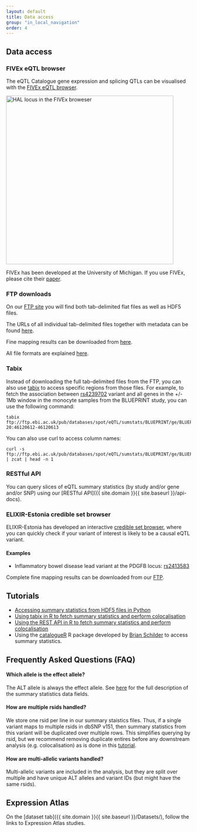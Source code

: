 ```yaml
---
layout: default
title: Data access
group: "in_local_navigation"
order: 4
---
```


## Data access

### FIVEx eQTL browser
The eQTL Catalogue gene expression and splicing QTLs can be visualised with the [FIVEx eQTL browser](https://fivex.sph.umich.edu/).

<img src="../static/HAL.png" alt="HAL locus in the FIVEx broweser" width="456" height="460"/>

FIVEx has been developed at the University of Michigan. If you use FIVEx, please cite their [paper](https://doi.org/10.1093/bioinformatics/btab614).

### FTP downloads

On our [FTP site](ftp://ftp.ebi.ac.uk/pub/databases/spot/eQTL) you will find both tab-delimited flat files as well as HDF5 files. 

The URLs of all individual tab-delimited files together with metadata can be found [here](https://github.com/kauralasoo/eQTL-Catalogue-resources/blob/master/tabix/).

Fine mapping results can be downloaded from [here](ftp://ftp.ebi.ac.uk/pub/databases/spot/eQTL/credible_sets/).

All file formats are explained [here](https://github.com/eQTL-Catalogue/eQTL-Catalogue-resources/blob/master/tabix/Columns.md).

### Tabix

Instead of downloading the full tab-delimited files from the FTP, you can also use [tabix](http://www.htslib.org/doc/tabix.1.html) to access specific regions from those files. For example, to fetch the association between [rs4239702](http://www.ensembl.org/Homo_sapiens/Variation/Explore?r=20:46120112-46121112;v=rs4239702;vdb=variation;vf=528871173) variant and all genes in the +/- 1Mb window in the monocyte samples from the BLUEPRINT study, you can use the following command:

```console
tabix ftp://ftp.ebi.ac.uk/pub/databases/spot/eQTL/sumstats/BLUEPRINT/ge/BLUEPRINT_SE_ge_monocyte.all.tsv.gz 20:46120612-46120613
```

You can also use curl to access column names:
```console
curl -s ftp://ftp.ebi.ac.uk/pub/databases/spot/eQTL/sumstats/BLUEPRINT/ge/BLUEPRINT_SE_ge_monocyte.all.tsv.gz | zcat | head -n 1
```

### RESTful API

You can query slices of eQTL summary statistics (by study and/or gene and/or SNP) using our [RESTful API]({{ site.domain }}{{ site.baseurl }}/api-docs).

### ELIXIR-Estonia credible set browser
ELIXIR-Estonia has developed an interactive [credible set browser](https://elixir.ut.ee/eqtl/), where you can quickly check if your variant of interest is likely to be a causal eQTL variant. 

#### Examples
* Inflammatory bowel disease lead variant at the PDGFB locus: [rs2413583](https://elixir.ut.ee/eqtl/?rsid=rs2413583)

Complete fine mapping results can be downloaded from our [FTP](ftp://ftp.ebi.ac.uk/pub/databases/spot/eQTL/credible_sets/).

## Tutorials

* [Accessing summary statistics from HDF5 files in Python](https://github.com/EBISPOT/SumStats/blob/eqtls/querying_hdf5_basics.ipynb)
* [Using tabix in R to fetch summary statistics and perform colocalisation](http://htmlpreview.github.io/?https://github.com/kauralasoo/eQTL-Catalogue-resources/blob/master/tutorials/tabix_use_case.html)
* [Using the REST API in R to fetch summary statistics and perform colocalisation](http://htmlpreview.github.io/?https://github.com/kauralasoo/eQTL-Catalogue-resources/blob/master/tutorials/eQTL_API_usecase.html)
* Using the [catalogueR](https://github.com/RajLabMSSM/catalogueR) R package developed by [Brian Schilder](https://github.com/bschilder) to access summary statistics.

## Frequently Asked Questions (FAQ)
#### Which allele is the effect allele? 
The ALT allele is always the effect allele. See [here](https://github.com/eQTL-Catalogue/eQTL-Catalogue-resources/blob/master/tabix/Columns.md) for the full description of the summary statistics data fields. 

#### How are multiple rsids handled?
We store one rsid per line in our summary staistics files. Thus, if a single variant maps to multiple rsids in dbSNP v151, then summary statistics from this variant will be duplicated over multiple rows. This simplifies querying by rsid, but we recommend removing duplicate entires before any downstream analysis (e.g. colocalisation) as is done in this [tutorial](http://htmlpreview.github.io/?https://github.com/kauralasoo/eQTL-Catalogue-resources/blob/master/tutorials/tabix_use_case.html). 

#### How are multi-allelic variants handled?
Multi-allelic variants are included in the analysis, but they are split over multiple and have unique ALT alleles and variant IDs (but might have the same rsids).

## Expression Atlas

On the [dataset tab]({{ site.domain }}{{ site.baseurl }}/Datasets/), follow the links to Expression Atlas studies.
